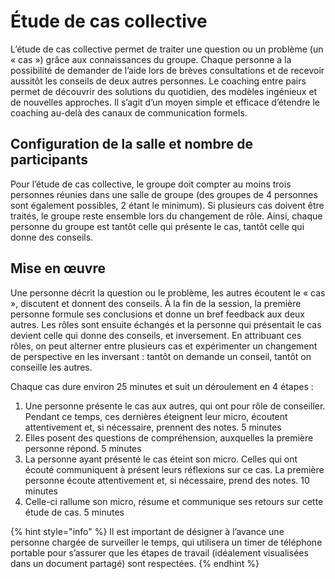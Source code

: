 # Étude de cas collective

L’étude de cas collective permet de traiter une question ou un problème \(un « cas »\) grâce aux connaissances du groupe. Chaque personne a la possibilité de demander de l’aide lors de brèves consultations et de recevoir aussitôt les conseils de deux autres personnes. Le coaching entre pairs permet de découvrir des solutions du quotidien, des modèles ingénieux et de nouvelles approches. Il s’agit d’un moyen simple et efficace d’étendre le coaching au-delà des canaux de communication formels.

## Configuration de la salle et nombre de participants

Pour l’étude de cas collective, le groupe doit compter au moins trois personnes réunies dans une salle de groupe \(des groupes de 4 personnes sont également possibles, 2 étant le minimum\). Si plusieurs cas doivent être traités, le groupe reste ensemble lors du changement de rôle. Ainsi, chaque personne du groupe est tantôt celle qui présente le cas, tantôt celle qui donne des conseils.

## Mise en œuvre

Une personne décrit la question ou le problème, les autres écoutent le « cas », discutent et donnent des conseils. À la fin de la session, la première personne formule ses conclusions et donne un bref feedback aux deux autres. Les rôles sont ensuite échangés et la personne qui présentait le cas devient celle qui donne des conseils, et inversement. En attribuant ces rôles, on peut alterner entre plusieurs cas et expérimenter un changement de perspective en les inversant : tantôt on demande un conseil, tantôt on conseille les autres.

Chaque cas dure environ 25 minutes et suit un déroulement en 4 étapes :

1. Une personne présente le cas aux autres, qui ont pour rôle de conseiller. Pendant ce temps, ces dernières éteignent leur micro, écoutent attentivement et, si nécessaire, prennent des notes. 5 minutes
2. Elles posent des questions de compréhension, auxquelles la première personne répond. 5 minutes
3. La personne ayant présenté le cas éteint son micro. Celles qui ont écouté communiquent à présent leurs réflexions sur ce cas. La première personne écoute attentivement et, si nécessaire, prend des notes. 10 minutes
4. Celle-ci rallume son micro, résume et communique ses retours sur cette étude de cas. 5 minutes

{% hint style="info" %}
Il est important de désigner à l’avance une personne chargée de surveiller le temps, qui utilisera un timer de téléphone portable pour s’assurer que les étapes de travail \(idéalement visualisées dans un document partagé\) sont respectées.
{% endhint %}

